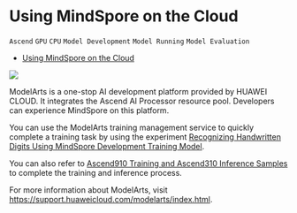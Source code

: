 ﻿# Using MindSpore on the Cloud

`Ascend` `GPU` `CPU` `Model Development` `Model Running` `Model Evaluation`

<!-- TOC -->

- [Using MindSpore on the Cloud](#using-mindspore-on-the-cloud)

<!-- /TOC -->

<a href="https://gitee.com/mindspore/docs/blob/master/docs/mindspore/programming_guide/source_en/use_on_the_cloud.md" target="_blank"><img src="https://gitee.com/mindspore/docs/raw/master/resource/_static/logo_source_en.png"></a>

ModelArts is a one-stop AI development platform provided by HUAWEI CLOUD. It integrates the Ascend AI Processor resource pool. Developers can experience MindSpore on this platform.

You can use the ModelArts training management service to quickly complete a training task by using the experiment [Recognizing Handwritten Digits Using MindSpore Development Training Model](https://lab.huaweicloud.com/testdetail_461).

You can also refer to [Ascend910 Training and Ascend310 Inference Samples](https://support.huaweicloud.com/bestpractice-modelarts/modelarts_10_0026.html) to complete the training and inference process.

For more information about ModelArts, visit <https://support.huaweicloud.com/modelarts/index.html>.
